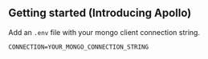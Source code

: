 ## Getting started (Introducing Apollo)
Add an `.env` file with your mongo client connection string.

``` 
CONNECTION=YOUR_MONGO_CONNECTION_STRING

```